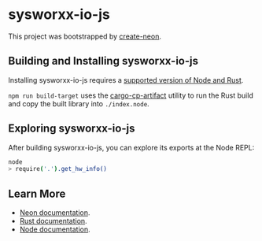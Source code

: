 # sysworxx-io-js

This project was bootstrapped by [create-neon](https://www.npmjs.com/package/create-neon).

## Building and Installing sysworxx-io-js

Installing sysworxx-io-js requires a [supported version of Node and Rust](https://github.com/neon-bindings/neon#platform-support).

`npm run build-target` uses the
[cargo-cp-artifact](https://github.com/neon-bindings/cargo-cp-artifact)
utility to run the Rust build and copy the built library into `./index.node`.

## Exploring sysworxx-io-js

After building sysworxx-io-js, you can explore its exports at the Node REPL:

```sh
node
> require('.').get_hw_info()
```

## Learn More

* [Neon documentation](https://neon-bindings.com).
* [Rust documentation](https://www.rust-lang.org).
* [Node documentation](https://nodejs.org).
